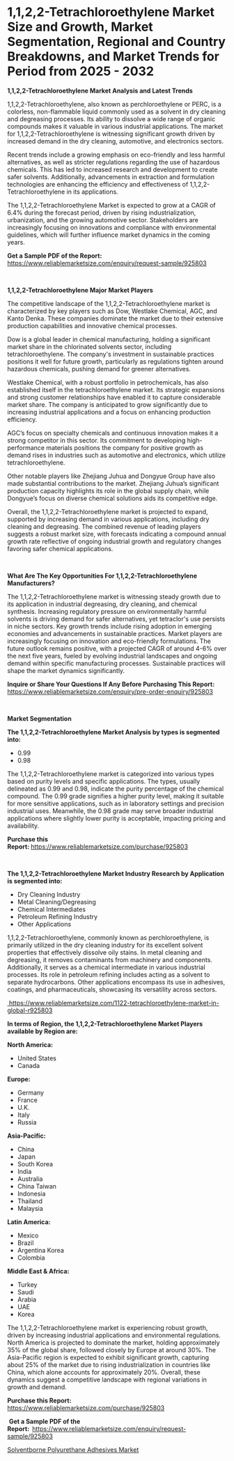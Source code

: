 <p><h1>1,1,2,2-Tetrachloroethylene Market Size and Growth, Market Segmentation, Regional and Country Breakdowns, and Market Trends for Period from 2025 -  2032</h1></p><p><strong>1,1,2,2-Tetrachloroethylene Market Analysis and Latest Trends</strong></p>
<p><p>1,1,2,2-Tetrachloroethylene, also known as perchloroethylene or PERC, is a colorless, non-flammable liquid commonly used as a solvent in dry cleaning and degreasing processes. Its ability to dissolve a wide range of organic compounds makes it valuable in various industrial applications. The market for 1,1,2,2-Tetrachloroethylene is witnessing significant growth driven by increased demand in the dry cleaning, automotive, and electronics sectors.</p><p>Recent trends include a growing emphasis on eco-friendly and less harmful alternatives, as well as stricter regulations regarding the use of hazardous chemicals. This has led to increased research and development to create safer solvents. Additionally, advancements in extraction and formulation technologies are enhancing the efficiency and effectiveness of 1,1,2,2-Tetrachloroethylene in its applications. </p><p>The 1,1,2,2-Tetrachloroethylene Market is expected to grow at a CAGR of 6.4% during the forecast period, driven by rising industrialization, urbanization, and the growing automotive sector. Stakeholders are increasingly focusing on innovations and compliance with environmental guidelines, which will further influence market dynamics in the coming years.</p></p>
<p><strong>Get a Sample PDF of the Report:&nbsp;</strong> <a href="https://www.reliablemarketsize.com/enquiry/request-sample/925803?utm_campaign=2773&utm_medium=2&utm_source=Github&utm_content=ia&utm_term=24032025&utm_id=1122-tetrachloroethylene">https://www.reliablemarketsize.com/enquiry/request-sample/925803</a></p>
<p>&nbsp;</p>
<p><strong>1,1,2,2-Tetrachloroethylene Major Market Players</strong></p>
<p><p>The competitive landscape of the 1,1,2,2-Tetrachloroethylene market is characterized by key players such as Dow, Westlake Chemical, AGC, and Kanto Denka. These companies dominate the market due to their extensive production capabilities and innovative chemical processes.</p><p>Dow is a global leader in chemical manufacturing, holding a significant market share in the chlorinated solvents sector, including tetrachloroethylene. The company's investment in sustainable practices positions it well for future growth, particularly as regulations tighten around hazardous chemicals, pushing demand for greener alternatives.</p><p>Westlake Chemical, with a robust portfolio in petrochemicals, has also established itself in the tetrachloroethylene market. Its strategic expansions and strong customer relationships have enabled it to capture considerable market share. The company is anticipated to grow significantly due to increasing industrial applications and a focus on enhancing production efficiency.</p><p>AGC’s focus on specialty chemicals and continuous innovation makes it a strong competitor in this sector. Its commitment to developing high-performance materials positions the company for positive growth as demand rises in industries such as automotive and electronics, which utilize tetrachloroethylene.</p><p>Other notable players like Zhejiang Juhua and Dongyue Group have also made substantial contributions to the market. Zhejiang Juhua’s significant production capacity highlights its role in the global supply chain, while Dongyue’s focus on diverse chemical solutions aids its competitive edge.</p><p>Overall, the 1,1,2,2-Tetrachloroethylene market is projected to expand, supported by increasing demand in various applications, including dry cleaning and degreasing. The combined revenue of leading players suggests a robust market size, with forecasts indicating a compound annual growth rate reflective of ongoing industrial growth and regulatory changes favoring safer chemical applications.</p></p>
<p>&nbsp;</p>
<p><strong>What Are The Key Opportunities For 1,1,2,2-Tetrachloroethylene Manufacturers?</strong></p>
<p><p>The 1,1,2,2-Tetrachloroethylene market is witnessing steady growth due to its application in industrial degreasing, dry cleaning, and chemical synthesis. Increasing regulatory pressure on environmentally harmful solvents is driving demand for safer alternatives, yet tetraclor's use persists in niche sectors. Key growth trends include rising adoption in emerging economies and advancements in sustainable practices. Market players are increasingly focusing on innovation and eco-friendly formulations. The future outlook remains positive, with a projected CAGR of around 4-6% over the next five years, fueled by evolving industrial landscapes and ongoing demand within specific manufacturing processes. Sustainable practices will shape the market dynamics significantly.</p></p>
<p><strong>Inquire or Share Your Questions If Any Before Purchasing This Report:</strong> <a href="https://www.reliablemarketsize.com/enquiry/pre-order-enquiry/925803?utm_campaign=2773&utm_medium=2&utm_source=Github&utm_content=ia&utm_term=24032025&utm_id=1122-tetrachloroethylene">https://www.reliablemarketsize.com/enquiry/pre-order-enquiry/925803</a></p>
<p>&nbsp;</p>
<p><strong>Market Segmentation</strong></p>
<p><strong>The 1,1,2,2-Tetrachloroethylene Market Analysis by types is segmented into:</strong></p>
<p><ul><li>0.99</li><li>0.98</li></ul></p>
<p><p>The 1,1,2,2-Tetrachloroethylene market is categorized into various types based on purity levels and specific applications. The types, usually delineated as 0.99 and 0.98, indicate the purity percentage of the chemical compound. The 0.99 grade signifies a higher purity level, making it suitable for more sensitive applications, such as in laboratory settings and precision industrial uses. Meanwhile, the 0.98 grade may serve broader industrial applications where slightly lower purity is acceptable, impacting pricing and availability.</p></p>
<p><strong>Purchase this Report:&nbsp;</strong><a href="https://www.reliablemarketsize.com/purchase/925803?utm_campaign=2773&utm_medium=2&utm_source=Github&utm_content=ia&utm_term=24032025&utm_id=1122-tetrachloroethylene">https://www.reliablemarketsize.com/purchase/925803</a></p>
<p>&nbsp;</p>
<p><strong>The 1,1,2,2-Tetrachloroethylene Market Industry Research by Application is segmented into:</strong></p>
<p><ul><li>Dry Cleaning Industry</li><li>Metal Cleaning/Degreasing</li><li>Chemical Intermediates</li><li>Petroleum Refining Industry</li><li>Other Applications</li></ul></p>
<p><p>1,1,2,2-Tetrachloroethylene, commonly known as perchloroethylene, is primarily utilized in the dry cleaning industry for its excellent solvent properties that effectively dissolve oily stains. In metal cleaning and degreasing, it removes contaminants from machinery and components. Additionally, it serves as a chemical intermediate in various industrial processes. Its role in petroleum refining includes acting as a solvent to separate hydrocarbons. Other applications encompass its use in adhesives, coatings, and pharmaceuticals, showcasing its versatility across sectors.</p></p>
<p><a href="https://www.reliablemarketsize.com/1122-tetrachloroethylene-market-in-global-r925803?utm_campaign=2773&utm_medium=2&utm_source=Github&utm_content=ia&utm_term=24032025&utm_id=1122-tetrachloroethylene">&nbsp;https://www.reliablemarketsize.com/1122-tetrachloroethylene-market-in-global-r925803</a></p>
<p><strong>In terms of Region, the 1,1,2,2-Tetrachloroethylene Market Players available by Region are:</strong></p>
<p>
    <p> <strong> North America: </strong>
        <ul>
            <li>United States</li>
            <li>Canada</li>
        </ul>
        </p> 
    <p> <strong> Europe: </strong>
        <ul>
            <li>Germany</li>
            <li>France</li>
            <li>U.K.</li>
            <li>Italy</li>
            <li>Russia</li>
        </ul>
        </p> 
    <p> <strong> Asia-Pacific: </strong>
        <ul>
            <li>China</li>
            <li>Japan</li>
            <li>South Korea</li>
            <li>India</li>
            <li>Australia</li>
            <li>China Taiwan</li>
            <li>Indonesia</li>
            <li>Thailand</li>
            <li>Malaysia</li>
        </ul>
        </p> 
    <p> <strong> Latin America: </strong>
        <ul>
            <li>Mexico</li>
            <li>Brazil</li>
            <li>Argentina Korea</li>
            <li>Colombia</li>
        </ul>
        </p> 
    <p> <strong> Middle East & Africa: </strong>
        <ul>
            <li>Turkey</li>
            <li>Saudi</li>
            <li>Arabia</li>
            <li>UAE</li>
            <li>Korea</li>
        </ul>
    </p>
    </p>
<p><p>The 1,1,2,2-Tetrachloroethylene market is experiencing robust growth, driven by increasing industrial applications and environmental regulations. North America is projected to dominate the market, holding approximately 35% of the global share, followed closely by Europe at around 30%. The Asia-Pacific region is expected to exhibit significant growth, capturing about 25% of the market due to rising industrialization in countries like China, which alone accounts for approximately 20%. Overall, these dynamics suggest a competitive landscape with regional variations in growth and demand.</p></p>
<p><strong>Purchase this Report: </strong><a href="https://www.reliablemarketsize.com/purchase/925803?utm_campaign=2773&utm_medium=2&utm_source=Github&utm_content=ia&utm_term=24032025&utm_id=1122-tetrachloroethylene">https://www.reliablemarketsize.com/purchase/925803</a></p>
<p>&nbsp;<strong>Get a Sample PDF of the Report:&nbsp;&nbsp;</strong><a href="https://www.reliablemarketsize.com/enquiry/request-sample/925803?utm_campaign=2773&utm_medium=2&utm_source=Github&utm_content=ia&utm_term=24032025&utm_id=1122-tetrachloroethylene">https://www.reliablemarketsize.com/enquiry/request-sample/925803</a></p>
<p><strong></strong></p>
<p><p><a href="https://github.com/raffadongraffadong/Market-Research-Report-List-1/blob/main/solventborne-polyurethane-adhesives-market.md?utm_campaign=2773&utm_medium=2&utm_source=Github&utm_content=ia&utm_term=24032025&utm_id=1122-tetrachloroethylene">Solventborne Polyurethane Adhesives Market</a></p></p>